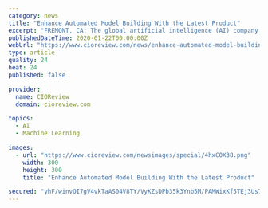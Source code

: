```yaml
---
category: news
title: "Enhance Automated Model Building With the Latest Product"
excerpt: "FREMONT, CA: The global artificial intelligence (AI) company,SparkCognition, announced the release of version 2.0 of its automated machine learning (AutoML) product, Darwin. The new version considerably improves the user’s experience and capabilities in ..."
publishedDateTime: 2020-01-22T00:00:00Z
webUrl: "https://www.cioreview.com/news/enhance-automated-model-building-with-the-latest-product-nid-30206-cid-133.html"
type: article
quality: 24
heat: 24
published: false

provider:
  name: CIOReview
  domain: cioreview.com

topics:
  - AI
  - Machine Learning

images:
  - url: "https://www.cioreview.com/newsimages/special/4hxC0X38.png"
    width: 300
    height: 300
    title: "Enhance Automated Model Building With the Latest Product"

secured: "yhF/winvOI7gV4vkTaAS04V8TY/VyKZsDPb35k3Ynb5M/PAMWixKf5TEj3Us7Nj2VL9JulJqPGaZvx/3RSOnl/LOtXrOwtXhVh7rSKkq9eodLCCXgYhbF79CIBy/EBjmPyaEJ+Lj5lh9wBT7Cla1/NM3DU7ux0hnxgqwNuYf5RKehzC/fPFDvmcdKPQCvHz8qeqFCTG+FWzq1EFoVqLiN3FcefvPB+vzEKm+gEf9G8rhfwpIO+RBV5cjQBQeF7DkncxgZbGOp6hLP7Ta3o+rVXzG5zEY3x8hJP4TjXYlUZv50cqFmXM1lA6ST0avt3dy;RVg+ihLGQiQkZTgcgzhP5Q=="
---
```


